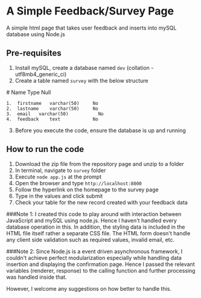 # A Simple Feedback/Survey Page
A simple html page that takes user feedback and inserts into mySQL database using Node.js

## Pre-requisites

1. Install mySQL, create a database named `dev` (collation - utf8mb4_generic_ci)
2. Create a table named `survey` with the below structure

  \#	Name	    Type         Null

	1.	firstname	varchar(50)		No
	2.	lastname	varchar(50)		No
	3.	email	varchar(50)			  No
	4.	feedback	text	        No

3. Before you execute the code, ensure the database is up and running 


## How to run the code

1. Download the zip file from the repository page and unzip to a folder
2. In terminal, navigate to `survey` folder
3. Execute `node app.js` at the prompt
4. Open the browser and type `http://localhost:8000`
5. Follow the hyperlink on the homepage to the survey page
6. Type in the values and click submit
7. Check your table for the new record created with your feedback data

###Note 1:
I created this code to play around with interaction between JavaScript and mySQL using node.js. Hence I haven't handled every database operation in this. In addition, the styling data is included in the HTML file itself rather a separate CSS file. The HTML form doesn't handle any client side validation such as required values, invalid email, etc.

###Note 2:
Since Node.js is a event driven asynchronous framework, I couldn't achieve perfect modularization especially while handling data insertion and displaying the confirmation page. Hence I passed the relevant variables (renderer, response) to the calling function and further processing was handled inside that.

However, I welcome any suggestions on how better to handle this.

